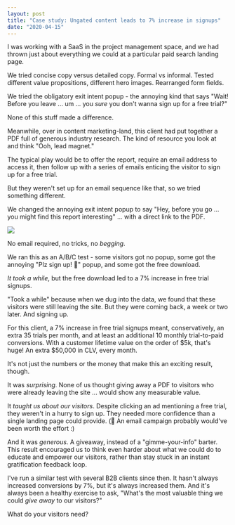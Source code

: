 ```yaml
---
layout: post
title: "Case study: Ungated content leads to 7% increase in signups"
date: "2020-04-15"
---
```


I was working with a SaaS in the project management space, and we had thrown just about everything we could at a particular paid search landing page.

We tried concise copy versus detailed copy. Formal vs informal. Tested different value propositions, different hero images. Rearranged form fields.

We tried the obligatory exit intent popup - the annoying kind that says "Wait! Before you leave ... um ... you _sure_ you don't wanna sign up for a free trial?"

None of this stuff made a difference.

Meanwhile, over in content marketing-land, this client had put together a PDF full of generous industry research. The kind of resource you look at and think "Ooh, lead magnet."

The typical play would be to offer the report, require an email address to access it, then follow up with a series of emails enticing the visitor to sign up for a free trial.

But they weren't set up for an email sequence like that, so we tried something different.

We changed the annoying exit intent popup to say "Hey, before you go ... you might find this report interesting" ... with a direct link to the PDF.

![](/images/Screen-Shot-2020-04-15-at-10.06.38-AM-1-1024x517.png)

No email required, no tricks, no _begging_.

We ran this as an A/B/C test - some visitors got no popup, some got the annoying "Plz sign up! 🙏" popup, and some got the free download.

_It took a while_, but the free download led to a 7% increase in free trial signups.

"Took a while" because when we dug into the data, we found that these visitors were still leaving the site. But they were coming back, a week or two later. And signing up.

For this client, a 7% increase in free trial signups meant, conservatively, an extra 35 trials per month, and at least an additional 10 monthly trial-to-paid conversions. With a customer lifetime value on the order of $5k, that's huge! An extra $50,000 in CLV, every month.

It's not just the numbers or the money that make this an exciting result, though.

It was _surprising_. None of us thought giving away a PDF to visitors who were already leaving the site ... would show any measurable value.

It _taught us about our visitors_. Despite clicking an ad mentioning a free trial, they weren't in a hurry to sign up. They needed more confidence than a single landing page could provide. (🤔 An email campaign probably would've been worth the effort :)

And it was _generous_. A giveaway, instead of a "gimme-your-info" barter. This result encouraged us to think even harder about what we could do to educate and empower our visitors, rather than stay stuck in an instant gratification feedback loop.

I've run a similar test with several B2B clients since then. It hasn't always increased conversions by 7%, but it's always increased them. And it's always been a healthy exercise to ask, "What's the most valuable thing we could _give away_ to our visitors?"

What do your visitors need?
